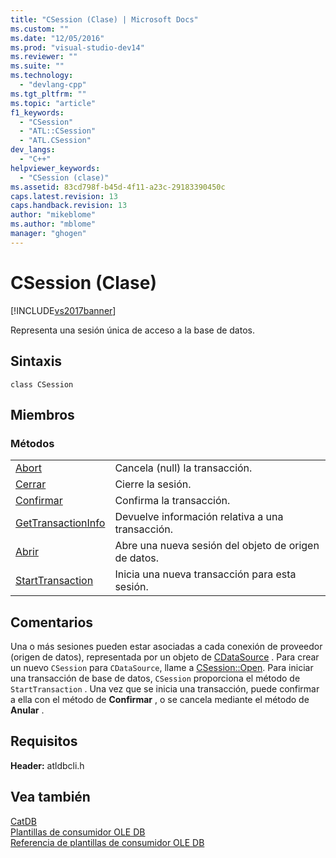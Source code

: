 ```yaml
---
title: "CSession (Clase) | Microsoft Docs"
ms.custom: ""
ms.date: "12/05/2016"
ms.prod: "visual-studio-dev14"
ms.reviewer: ""
ms.suite: ""
ms.technology: 
  - "devlang-cpp"
ms.tgt_pltfrm: ""
ms.topic: "article"
f1_keywords: 
  - "CSession"
  - "ATL::CSession"
  - "ATL.CSession"
dev_langs: 
  - "C++"
helpviewer_keywords: 
  - "CSession (clase)"
ms.assetid: 83cd798f-b45d-4f11-a23c-29183390450c
caps.latest.revision: 13
caps.handback.revision: 13
author: "mikeblome"
ms.author: "mblome"
manager: "ghogen"
---
```

# CSession (Clase)
[!INCLUDE[vs2017banner](../../assembler/inline/includes/vs2017banner.md)]

Representa una sesión única de acceso a la base de datos.  
  
## Sintaxis  
  
```  
class CSession  
```  
  
## Miembros  
  
### Métodos  
  
|||  
|-|-|  
|[Abort](../../data/oledb/csession-abort.md)|Cancela \(null\) la transacción.|  
|[Cerrar](../../data/oledb/csession-close.md)|Cierre la sesión.|  
|[Confirmar](../../data/oledb/csession-commit.md)|Confirma la transacción.|  
|[GetTransactionInfo](../../data/oledb/csession-gettransactioninfo.md)|Devuelve información relativa a una transacción.|  
|[Abrir](../../data/oledb/csession-open.md)|Abre una nueva sesión del objeto de origen de datos.|  
|[StartTransaction](../../data/oledb/csession-starttransaction.md)|Inicia una nueva transacción para esta sesión.|  
  
## Comentarios  
 Una o más sesiones pueden estar asociadas a cada conexión de proveedor \(origen de datos\), representada por un objeto de [CDataSource](../../data/oledb/cdatasource-class.md) .  Para crear un nuevo `CSession` para `CDataSource`, llame a [CSession::Open](../../data/oledb/csession-open.md).  Para iniciar una transacción de base de datos, `CSession` proporciona el método de `StartTransaction` .  Una vez que se inicia una transacción, puede confirmar a ella con el método de **Confirmar** , o se cancela mediante el método de **Anular** .  
  
## Requisitos  
 **Header:** atldbcli.h  
  
## Vea también  
 [CatDB](../../top/visual-cpp-samples.md)   
 [Plantillas de consumidor OLE DB](../../data/oledb/ole-db-consumer-templates-cpp.md)   
 [Referencia de plantillas de consumidor OLE DB](../../data/oledb/ole-db-consumer-templates-reference.md)